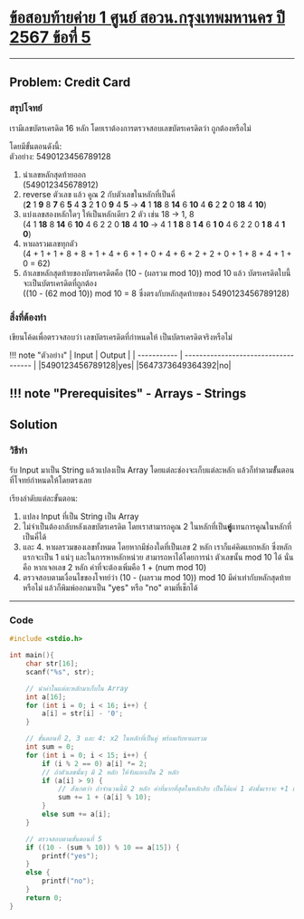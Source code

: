 # [ข้อสอบท้ายค่าย 1 ศูนย์ สอวน.กรุงเทพมหานคร ปี 2567 ข้อที่ 5](https://grader.gchan.moe/problemset/c1_bkk67_5)

---

## Problem: Credit Card

### สรุปโจทย์

เรามีเลขบัตรเครดิต 16 หลัก โดยเราต้องการตรวจสอบเลขบัตรเครดิตว่า ถูกต้องหรือไม่

โดยมีขั้นตอนดังนี้:<br>
ตัวอย่าง: 5490123456789128

1. นำเลขหลักสุดท้ายออก <br>(549012345678912)<br>
2. reverse ตัวเลข แล้ว คูณ 2 กับตัวเลขในหลักที่เป็นคี่<br>
    (**2** 1 **9** 8 **7** 6 **5** 4 **3** 2 **1** 0 **9** 4 **5** -> **4** 1 **18** 8 **14** 6 **10** 4 **6** 2 **2** 0 **18** 4 **10**)<br>
3. แบ่งเลขสองหลักใดๆ ให้เป็นหลักเดียว 2 ตัว เช่น 18 -> 1, 8<br>
    (4 1 **18** 8 **14** 6 **10** 4 6 2 2 0 **18** 4 **10** -> 4 1 **1 8** 8 **1 4** 6 **1 0** 4 6 2 2 0 **1 8** 4 **1 0**)<br>
4. หาผลรวมเลขทุกตัว<br>
    (4 + 1 + 1 + 8 + 8 + 1 + 4 + 6 + 1 + 0 + 4 + 6 + 2 + 2 + 0 + 1 + 8 + 4 + 1 + 0 = 62)<br>
5. ถ้าเลขหลักสุดท้ายของบัตรเครดิตคือ (10 - (ผลรวม mod 10)) mod 10 แล้ว บัตรเครดิตใบนี้ จะเป็นบัตรเครดิตที่ถูกต้อง<br>
    ((10 - (62 mod 10)) mod 10 = 8 ซึ่งตรงกับหลักสุดท้ายของ 5490123456789128)

### สิ่งที่ต้องทำ

เขียนโค้ดเพื่อตรวจสอบว่า เลขบัตรเครดิตที่กำหนดให้ เป็นบัตรเครดิตจริงหรือไม่

!!! note "ตัวอย่าง"
    | Input      | Output                          |
    | ----------- | ------------------------------------ |
    |5490123456789128|yes|
    |5647373649364392|no|

!!! note "Prerequisites"
    - Arrays
    - Strings
---

## Solution

### วิธีทำ

รับ Input มาเป็น String แล้วแปลงเป็น Array โดยแต่ละช่องจะเก็บแต่ละหลัก แล้วก็ทำตามขัั้นตอนที่โจทย์กำหนดให้โดยตรงเลย

เรียงลำดับแต่ละขั้นตอน:

1. แปลง Input ที่เป็น String เป็น Array
2. ไม่จำเป็นต้องกลับหลังเลขบัตรเครดิต โดยเราสามารถคูณ 2 ในหลักที่เป็น**คู่**แทนการคูณในหลักที่เป็นคี่ได้
3. และ 4. หาผลรวมของเลขทั้งหมด โดยหากมีช่องใดที่เป็นเลข 2 หลัก เราก็แค่คิดแยกหลัก ซึ่งหลักแรกจะเป็น 1 แน่ๆ และในการหาหลักหน่วย สามารถหาได้โดยการนำ ตัวเลขนั้น mod 10 ได้ นั่นคือ หากเจอเลข 2 หลัก ค่าที่จะต้องเพิ่มคือ 1 + (num mod 10)
5. ตรวจสอบตามเงื่อนไขของโจทย์ว่า (10 - (ผลรวม mod 10)) mod 10 มีค่าเท่ากับหลักสุดท้ายหรือไม่ แล้วก็พิมพ์ออกมาเป็น "yes" หรือ "no" ตามที่เช็กได้

---

### Code

```cpp title="credit_card.c"
#include <stdio.h>

int main(){
    char str[16];
    scanf("%s", str);

    // นำค่าในแต่ละหลักมาเก็บใน Array
    int a[16];
    for (int i = 0; i < 16; i++) {
        a[i] = str[i] - '0';
    }

    // ขั้นตอนที่่ 2, 3 และ 4: x2 ในหลักที่เป็นคู่ พร้อมกับหาผลรวม
    int sum = 0;
    for (int i = 0; i < 15; i++) {
        if (i % 2 == 0) a[i] *= 2;
        // ถ้าตัวเลขนั้นๆ มี 2 หลัก ให้จับแยกเป็น 2 หลัก
        if (a[i] > 9) {
            // สังเกตว่า ถ้าจำนวนนี้มี 2 หลัก ค่าที่มากที่สุดในหลักสิบ เป็นได้แค่ 1 ดังนั้นเราจะ +1 แล้วหาค่าในหลักหน่วยโดยการนำค่ามาหาเศษเหลือจากการหารด้วย 10
            sum += 1 + (a[i] % 10);
        }
        else sum += a[i];
    }

    // ตรวจสอบตามขั้นตอนที่ 5
    if ((10 - (sum % 10)) % 10 == a[15]) {
        printf("yes");
    }
    else {
        printf("no");
    }
    return 0;
}
```
